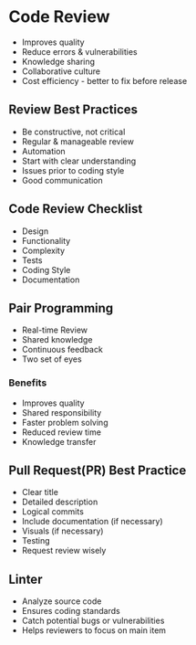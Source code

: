 # Code Review

- Improves quality
- Reduce errors & vulnerabilities
- Knowledge sharing
- Collaborative culture
- Cost efficiency - better to fix before release

## Review Best Practices

- Be constructive, not critical
- Regular & manageable review
- Automation
- Start with clear understanding
- Issues prior to coding style
- Good communication

## Code Review Checklist

- Design
- Functionality
- Complexity
- Tests
- Coding Style
- Documentation

## Pair Programming

- Real-time Review
- Shared knowledge
- Continuous feedback
- Two set of eyes

### Benefits

- Improves quality
- Shared responsibility
- Faster problem solving
- Reduced review time
- Knowledge transfer

## Pull Request(PR) Best Practice

- Clear title
- Detailed description
- Logical commits
- Include documentation (if necessary)
- Visuals (if necessary)
- Testing
- Request review wisely

## Linter

- Analyze source code
- Ensures coding standards
- Catch potential bugs or vulnerabilities
- Helps reviewers to focus on main item

